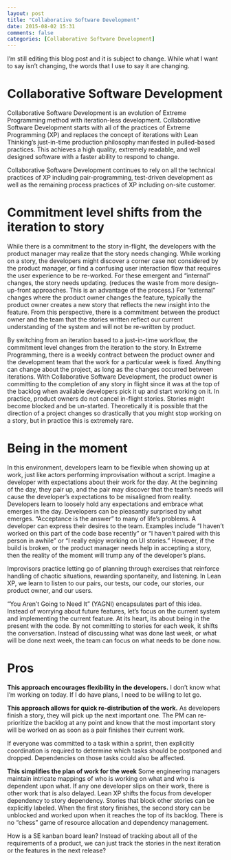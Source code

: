 ```yaml
---
layout: post
title: "Collaborative Software Development"
date: 2015-08-02 15:31
comments: false
categories: [Collaborative Software Development]
---
```


I’m still editing this blog post and it is subject to change. While what I want to say isn’t changing, the words that I use to say it are changing.

# Collaborative Software Development
Collaborative Software Development is an evolution of Extreme Programming method with iteration-less development. Collaborative Software Development starts with all of the practices of Extreme Programming (XP) and replaces the concept of iterations with Lean Thinking’s just-in-time production philosophy manifested in pulled-based practices. This achieves a high quality, extremely readable, and well designed software with a faster ability to respond to change.

Collaborative Software Development continues to rely on all the technical practices of XP including pair-programming, test-driven development as well as the remaining process practices of XP including on-site customer.

# Commitment level shifts from the iteration to story
While there is a commitment to the story in-flight, the developers with the product manager may realize that the story needs changing. While working on a story, the developers might discover a corner case not considered by the product manager, or find a confusing user interaction flow that requires the user experience to be re-worked. For these emergent and “internal” changes, the story needs updating. (reduces the waste from more design-up-front approaches. This is an advantage of the process.) For “external” changes where the product owner changes the feature, typically the product owner creates a new story that reflects the new insight into the feature. From this perspective, there is a commitment between the product owner and the team that the stories written reflect our current understanding of the system and will not be re-written by product.

By switching from an iteration based to a just-in-time workflow, the commitment level changes from the iteration to the story.  In Extreme Programming, there is a weekly contract between the product owner and the development team that the work for a particular week is fixed. Anything can change about the project, as long as the changes occurred between iterations. With Collaborative Software Development, the product owner is committing to the completion of any story in flight since it was at the top of the backlog when available developers pick it up and start working on it. In practice, product owners do not cancel in-flight stories. Stories might become blocked and be un-started. Theoretically it is possible that the direction of a project changes so drastically that you might stop working on a story, but in practice this is extremely rare. 

# Being in the moment
In this environment, developers learn to be flexible when showing up at work, just like actors performing improvisation without a script. Imagine a developer with expectations about their work for the day. At the beginning of the day, they pair up, and the pair may discover that the team’s needs will cause the developer’s expectations to be misaligned from reality. Developers learn to loosely hold any expectations and embrace what emerges in the day. Developers can be pleasantly surprised by what emerges. “Acceptance is the answer” to many of life’s problems. A developer can express their desires to the team. Examples include “I haven’t worked on this part of the code base recently” or “I haven’t paired with this person in awhile” or “I really enjoy working on UI stories.” However, if the build is broken, or the product manager needs help in accepting a story, then the reality of the moment will trump any of the developer’s plans.

Improvisors practice letting go of planning through exercises that reinforce handling of chaotic situations, rewarding spontaneity, and listening. In Lean XP, we learn to listen to our pairs, our tests, our code, our stories, our product owner, and our users. 

“You Aren’t Going to Need It” (YAGNI) encapsulates part of this idea. Instead of worrying about future features, let’s focus on the current system and implementing the current feature. At its heart, its about being in the present with the code. By not committing to stories for each week, it shifts the conversation. Instead of discussing what was done last week, or what will be done next week, the team can focus on what needs to be done now. 

# Pros
**This approach encourages flexibility in the developers.** I don’t know what I’m working on today. If I do have plans, I need to be willing to let go.

**This approach allows for quick re-distribution of the work.** As developers finish a story, they will pick up the next important one. The PM can re-prioritize the backlog at any point and know that the most important story will be worked on as soon as a pair finishes their current work. 

If everyone was committed to a task within a sprint, then explicitly coordination is required to determine which tasks should be postponed and dropped. Dependencies on those tasks could also be affected.

**This simplifies the plan of work for the week** Some engineering managers maintain intricate mappings of who is working on what and who is dependent upon what. If any one developer slips on their work, there is other work that is also delayed. Lean XP shifts the focus from developer dependency to story dependency. Stories that block other stories can be explicitly labeled. When the first story finishes, the second story can be unblocked and worked upon when it reaches the top of its backlog. There is no “chess” game of resource allocation and dependency management.


How is a SE kanban board lean? Instead of tracking about all of the requirements of a product, we can just track the stories in the next iteration or the features in the next release?


